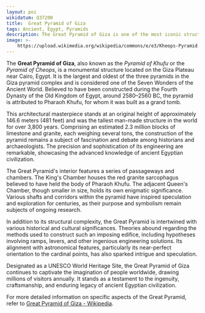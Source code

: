 ```yaml
---
layout: poi
wikidatum: Q37200
title:  Great Pyramid of Giza
tags: Ancient, Egypt, Pyramids
description: The Great Pyramid of Giza is one of the most iconic structures in human history. Built over 4,500 years ago as a tomb for Pharaoh Khufu, it stands as a testament to the engineering marvels of ancient Egypt. Its precise construction and alignment with the cardinal points continue to fascinate historians and architects to this day.
image: >-
    https://upload.wikimedia.org/wikipedia/commons/e/e3/Kheops-Pyramid.jpg
---
```

<p>The <strong>Great Pyramid of Giza</strong>, also known as the <em>Pyramid of Khufu</em> or the <em>Pyramid of Cheops</em>, is a monumental structure located on the Giza Plateau near Cairo, Egypt. It is the largest and oldest of the three pyramids in the Giza pyramid complex and is considered one of the Seven Wonders of the Ancient World. Believed to have been constructed during the Fourth Dynasty of the Old Kingdom of Egypt, around 2580–2560 BC, the pyramid is attributed to Pharaoh Khufu, for whom it was built as a grand tomb.</p>

<p>This architectural masterpiece stands at an original height of approximately 146.6 meters (481 feet) and was the tallest man-made structure in the world for over 3,800 years. Comprising an estimated 2.3 million blocks of limestone and granite, each weighing several tons, the construction of the pyramid remains a subject of fascination and debate among historians and archaeologists. The precision and sophistication of its engineering are remarkable, showcasing the advanced knowledge of ancient Egyptian civilization.</p>

<p>The Great Pyramid's interior features a series of passageways and chambers. The King's Chamber houses the red granite sarcophagus believed to have held the body of Pharaoh Khufu. The adjacent Queen's Chamber, though smaller in size, holds its own enigmatic significance. Various shafts and corridors within the pyramid have inspired speculation and exploration for centuries, as their purpose and symbolism remain subjects of ongoing research.</p>

<p>In addition to its structural complexity, the Great Pyramid is intertwined with various historical and cultural significances. Theories abound regarding the methods used to construct such an imposing edifice, including hypotheses involving ramps, levers, and other ingenious engineering solutions. Its alignment with astronomical features, particularly its near-perfect orientation to the cardinal points, has also sparked intrigue and speculation.</p>

<p>Designated as a UNESCO World Heritage Site, the Great Pyramid of Giza continues to captivate the imagination of people worldwide, drawing millions of visitors annually. It stands as a testament to the ingenuity, craftsmanship, and enduring legacy of ancient Egyptian civilization.</p>

<p>For more detailed information on specific aspects of the Great Pyramid, refer to <a href="https://en.wikipedia.org/wiki/Great_Pyramid_of_Giza">Great Pyramid of Giza - Wikipedia</a>.</p>
